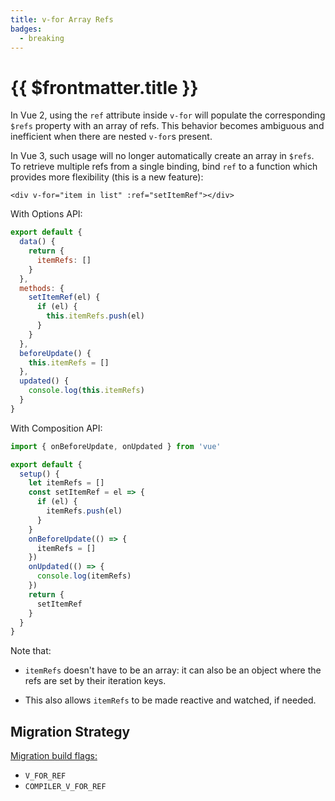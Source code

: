 ```yaml
---
title: v-for Array Refs
badges:
  - breaking
---
```


# {{ $frontmatter.title }} <MigrationBadges :badges="$frontmatter.badges" />

In Vue 2, using the `ref` attribute inside `v-for` will populate the corresponding `$refs` property with an array of refs. This behavior becomes ambiguous and inefficient when there are nested `v-for`s present.

In Vue 3, such usage will no longer automatically create an array in `$refs`. To retrieve multiple refs from a single binding, bind `ref` to a function which provides more flexibility (this is a new feature):

```vue-html
<div v-for="item in list" :ref="setItemRef"></div>
```

With Options API:

```js
export default {
  data() {
    return {
      itemRefs: []
    }
  },
  methods: {
    setItemRef(el) {
      if (el) {
        this.itemRefs.push(el)
      }
    }
  },
  beforeUpdate() {
    this.itemRefs = []
  },
  updated() {
    console.log(this.itemRefs)
  }
}
```

With Composition API:

```js
import { onBeforeUpdate, onUpdated } from 'vue'

export default {
  setup() {
    let itemRefs = []
    const setItemRef = el => {
      if (el) {
        itemRefs.push(el)
      }
    }
    onBeforeUpdate(() => {
      itemRefs = []
    })
    onUpdated(() => {
      console.log(itemRefs)
    })
    return {
      setItemRef
    }
  }
}
```

Note that:

- `itemRefs` doesn't have to be an array: it can also be an object where the refs are set by their iteration keys.

- This also allows `itemRefs` to be made reactive and watched, if needed.

## Migration Strategy

[Migration build flags:](migration-build.html#compat-configuration)

- `V_FOR_REF`
- `COMPILER_V_FOR_REF`
